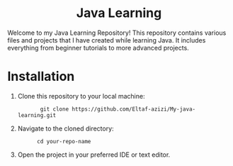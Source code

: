 
<h1 align="center">Java Learning</h1>

Welcome to my Java Learning Repository! This repository contains various files and projects that I have created while learning Java. It includes everything from beginner tutorials to more advanced projects.

# Installation
1. Clone this repository to your local machine:
   
              git clone https://github.com/Eltaf-azizi/My-java-learning.git

2. Navigate to the cloned directory:

             cd your-repo-name

3. Open the project in your preferred IDE or text editor.
